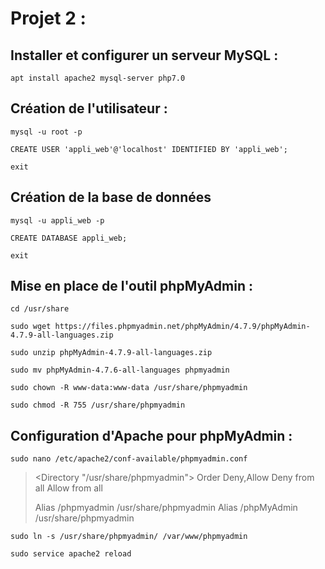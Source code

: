 # Projet 2 : 

## Installer et configurer un serveur MySQL :

`apt install apache2 mysql-server php7.0`


## Création de l'utilisateur :

`mysql -u root -p`

`CREATE USER 'appli_web'@'localhost' IDENTIFIED BY 'appli_web';`

`exit`


## Création de la base de données

`mysql -u appli_web -p`

`CREATE DATABASE appli_web;`

`exit` 


## Mise en place de l'outil phpMyAdmin :

`cd /usr/share`

`sudo wget https://files.phpmyadmin.net/phpMyAdmin/4.7.9/phpMyAdmin-4.7.9-all-languages.zip`

`sudo unzip phpMyAdmin-4.7.9-all-languages.zip`

`sudo mv phpMyAdmin-4.7.6-all-languages phpmyadmin`

`sudo chown -R www-data:www-data /usr/share/phpmyadmin`

`sudo chmod -R 755 /usr/share/phpmyadmin`


## Configuration d'Apache pour phpMyAdmin : 

`sudo nano /etc/apache2/conf-available/phpmyadmin.conf`

> <Directory "/usr/share/phpmyadmin">
>    Order Deny,Allow
>    Deny from all
>    Allow from all
> </Directory>
>
>  Alias /phpmyadmin /usr/share/phpmyadmin
>  Alias /phpMyAdmin /usr/share/phpmyadmin

`sudo ln -s /usr/share/phpmyadmin/ /var/www/phpmyadmin`

`sudo service apache2 reload`
